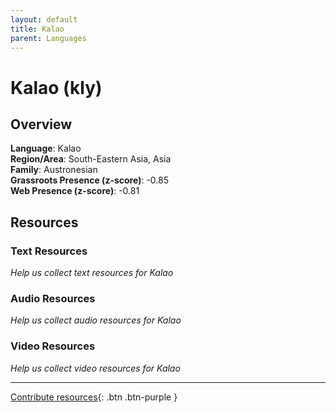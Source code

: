 ```yaml
---
layout: default
title: Kalao
parent: Languages
---
```


# Kalao (kly)

## Overview

**Language**: Kalao  
**Region/Area**: South-Eastern Asia, Asia  
**Family**: Austronesian  
**Grassroots Presence (z-score)**: -0.85  
**Web Presence (z-score)**: -0.81  

## Resources

### Text Resources
*Help us collect text resources for Kalao*

### Audio Resources
*Help us collect audio resources for Kalao*

### Video Resources
*Help us collect video resources for Kalao*

---

[Contribute resources](https://forms.office.com/e/1SfLJx3u1r){: .btn .btn-purple }
